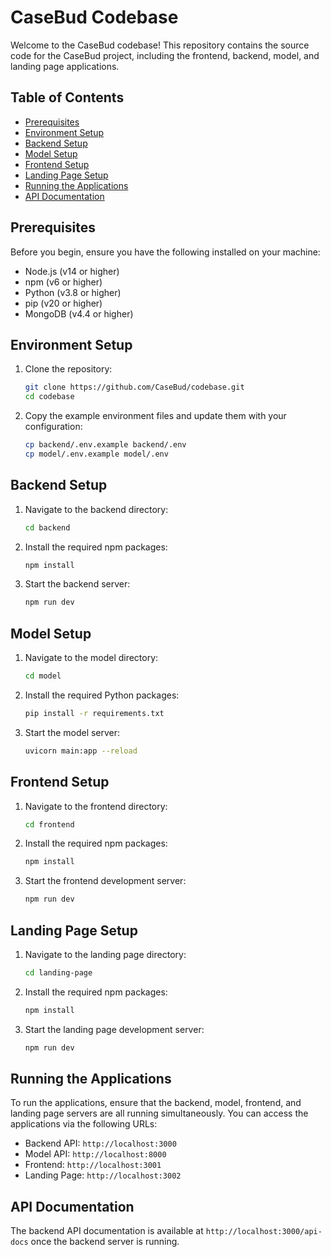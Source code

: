 # CaseBud Codebase

Welcome to the CaseBud codebase! This repository contains the source code for the CaseBud project, including the frontend, backend, model, and landing page applications.

## Table of Contents

- [Prerequisites](#prerequisites)
- [Environment Setup](#environment-setup)
- [Backend Setup](#backend-setup)
- [Model Setup](#model-setup)
- [Frontend Setup](#frontend-setup)
- [Landing Page Setup](#landing-page-setup)
- [Running the Applications](#running-the-applications)
- [API Documentation](#api-documentation)

## Prerequisites

Before you begin, ensure you have the following installed on your machine:

- Node.js (v14 or higher)
- npm (v6 or higher)
- Python (v3.8 or higher)
- pip (v20 or higher)
- MongoDB (v4.4 or higher)

## Environment Setup

1. Clone the repository:
    ```sh
    git clone https://github.com/CaseBud/codebase.git
    cd codebase
    ```

2. Copy the example environment files and update them with your configuration:
    ```sh
    cp backend/.env.example backend/.env
    cp model/.env.example model/.env
    ```

## Backend Setup

1. Navigate to the backend directory:
    ```sh
    cd backend
    ```

2. Install the required npm packages:
    ```sh
    npm install
    ```

3. Start the backend server:
    ```sh
    npm run dev
    ```

## Model Setup

1. Navigate to the model directory:
    ```sh
    cd model
    ```

2. Install the required Python packages:
    ```sh
    pip install -r requirements.txt
    ```

3. Start the model server:
    ```sh
    uvicorn main:app --reload
    ```

## Frontend Setup

1. Navigate to the frontend directory:
    ```sh
    cd frontend
    ```

2. Install the required npm packages:
    ```sh
    npm install
    ```

3. Start the frontend development server:
    ```sh
    npm run dev
    ```

## Landing Page Setup

1. Navigate to the landing page directory:
    ```sh
    cd landing-page
    ```

2. Install the required npm packages:
    ```sh
    npm install
    ```

3. Start the landing page development server:
    ```sh
    npm run dev
    ```

## Running the Applications

To run the applications, ensure that the backend, model, frontend, and landing page servers are all running simultaneously. You can access the applications via the following URLs:

- Backend API: `http://localhost:3000`
- Model API: `http://localhost:8000`
- Frontend: `http://localhost:3001`
- Landing Page: `http://localhost:3002`

## API Documentation

The backend API documentation is available at `http://localhost:3000/api-docs` once the backend server is running.
